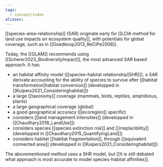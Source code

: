 ```yaml
---
tags:
  - concept/index
aliases:
---
```

[[species-area-relationship]] (SAR) originate early for [[LCIA method for land use impacts on ecosystem quality]], with potentials for global coverage, such as in [[Goedkoop2013_ReCiPe2008]].

Today, the [[GLAM]] recommends using [[Scherer2023_BiodiversityImpact]], the most advanced SAR based approach. It has:
- an habitat affinity model ([[species-habitat relationship|SHR]]), a SAR derivate accounting for the ability of species to survive after [[habitat transformation|habitat conversion]] (developped in [[Kuipers2021_Consideringhabitat]])
- a large [[taxonomy]] coverage (mammals, birds, reptiles, amphibious, plants)
- a large geographical coverage (global)
- a good geographical accuracy ([[ecoregion]] specific)
- considers [[land management intensities]] (developped in [[Chaudhary2018_LandUse]])
- considers species [[species extinction risk]] and [[irreplacibility]] (developped in [[Chaudhary2015_QuantifyingLand]])
- considers habitat [[habitat fragmentation]], through [[equivalent connected area]] (developped in [[Kuipers2021_Consideringhabitat]])

The abovementioned method uses a SHR model, but [[It is still debated what approach is most accurate to model species-habitat affinities]].